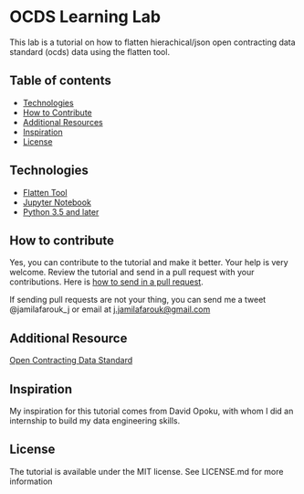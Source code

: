 # OCDS Learning Lab
This lab is a tutorial on how to flatten hierachical/json open contracting data standard (ocds) data using the flatten tool.


## Table of contents
* [Technologies](#technologies)
* [How to Contribute](#how-to-contribute)
* [Additional Resources](#additional-resources)
* [Inspiration](#inspiration)
* [License](#license)


## Technologies
* [Flatten Tool](https://flatten-tool.readthedocs.io/en/latest/)
* [Jupyter Notebook](https://jupyter.org/)
* [Python 3.5 and later](https://www.python.org/)


## How to contribute
Yes, you can contribute to the tutorial and make it better. Your help is very welcome. Review the tutorial and send in a pull request with your contributions. Here is [how to send in a pull request](https://help.github.com/en/articles/creating-a-pull-request).

If sending pull requests are not your thing, you can send me a tweet @jamilafarouk_j or email at j.jamilafarouk@gmail.com


## Additional Resource
[Open Contracting Data Standard](http://standard.open-contracting.org/latest/en/)


## Inspiration
My inspiration for this tutorial comes from David Opoku, with whom I did an internship to build my data engineering skills.


## License
The tutorial is available under the MIT license. See LICENSE.md for more information
